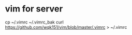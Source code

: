 # vim for server
cp ~/.vimrc ~/.vimrc_bak
curl https://github.com/wqk151/vim/blob/master/.vimrc > ~/.vimrc
